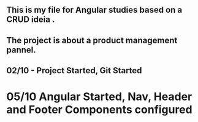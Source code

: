 ## This is my file for Angular studies based on a CRUD ideia .

## The project is about a product management pannel. 

## 02/10 - Project Started, Git Started

# 05/10 Angular Started, Nav, Header and Footer Components configured
